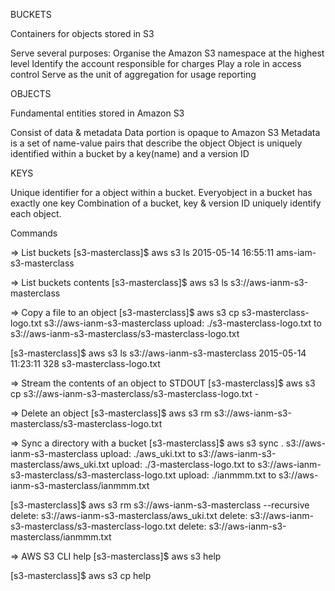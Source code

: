 BUCKETS

Containers for objects stored in S3

Serve several purposes:
    Organise the Amazon S3 namespace at the highest level
    Identify the account responsible for charges
    Play a role in access control
    Serve as the unit of aggregation for usage reporting


OBJECTS

Fundamental entities stored in Amazon S3

Consist of data & metadata
    Data portion is opaque to Amazon S3
    Metadata is a set of name-value pairs that describe the object
    Object is uniquely identified within a bucket by a key(name) and a version ID

KEYS

Unique identifier for a object within a bucket.
Everyobject in a bucket has exactly one key
Combination of a bucket, key & version ID uniquely identify each object.


Commands

=> List buckets
[s3-masterclass]$ aws s3 ls
2015-05-14 16:55:11 ams-iam-s3-masterclass

=> List buckets contents
[s3-masterclass]$ aws s3 ls s3://aws-ianm-s3-masterclass


=> Copy a file to an object
[s3-masterclass]$ aws s3 cp s3-masterclass-logo.txt s3://aws-ianm-s3-masterclass
upload: ./s3-masterclass-logo.txt to s3://aws-ianm-s3-masterclass/s3-masterclass-logo.txt 

[s3-masterclass]$ aws s3 ls s3://aws-ianm-s3-masterclass
2015-05-14 11:23:11     328 s3-masterclass-logo.txt



=> Stream the contents of an object to STDOUT
[s3-masterclass]$ aws s3 cp  s3://aws-ianm-s3-masterclass/s3-masterclass-logo.txt -



=> Delete an object
[s3-masterclass]$ aws s3 rm  s3://aws-ianm-s3-masterclass/s3-masterclass-logo.txt

=> Sync a directory with a bucket
[s3-masterclass]$ aws s3 sync . s3://aws-ianm-s3-masterclass
upload: ./aws_uki.txt to s3://aws-ianm-s3-masterclass/aws_uki.txt
upload: ./3-masterclass-logo.txt to s3://aws-ianm-s3-masterclass/s3-masterclass-logo.txt
upload: ./ianmmm.txt to s3://aws-ianm-s3-masterclass/ianmmm.txt


[s3-masterclass]$ aws s3 rm s3://aws-ianm-s3-masterclass --recursive
delete: s3://aws-ianm-s3-masterclass/aws_uki.txt
delete: s3://aws-ianm-s3-masterclass/s3-masterclass-logo.txt
delete: s3://aws-ianm-s3-masterclass/ianmmm.txt


=> AWS S3 CLI help
[s3-masterclass]$ aws s3 help

[s3-masterclass]$ aws s3 cp help








